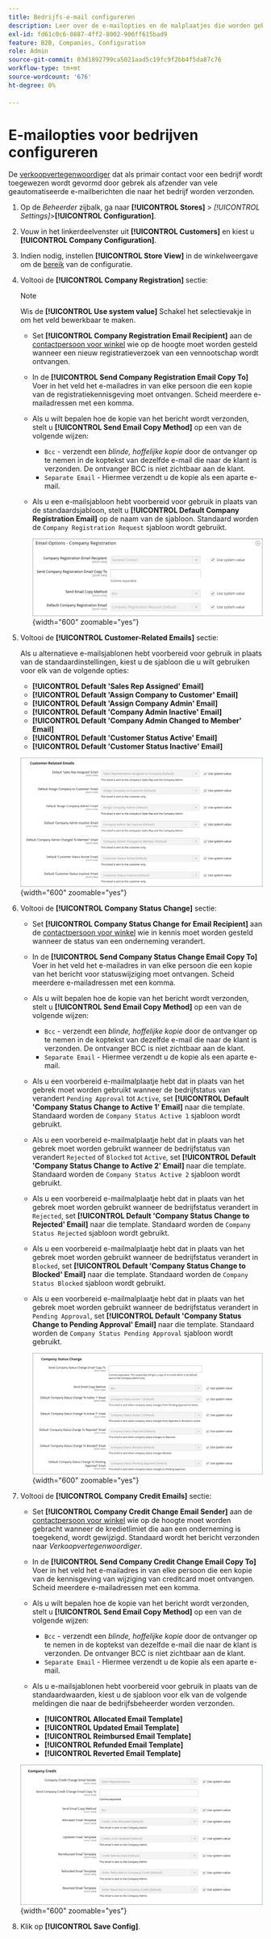 ```yaml
---
title: Bedrijfs-e-mail configureren
description: Leer over de e-mailopties en de malplaatjes die worden gebruikt om mededelingen voor bedrijfrekeningen te verzenden.
exl-id: fd61c0c6-0887-4ff2-8002-906ff615bad9
feature: B2B, Companies, Configuration
role: Admin
source-git-commit: 03d1892799ca5021aad5c19fc9f2bb4f5da87c76
workflow-type: tm+mt
source-wordcount: '676'
ht-degree: 0%

---
```


# E-mailopties voor bedrijven configureren

De [verkoopvertegenwoordiger](account-company-manage.md) dat als primair contact voor een bedrijf wordt toegewezen wordt gevormd door gebrek als afzender van vele geautomatiseerde e-mailberichten die naar het bedrijf worden verzonden.

1. Op de _Beheerder_ zijbalk, ga naar **[!UICONTROL Stores]** > _[!UICONTROL Settings]_>**[!UICONTROL Configuration]**.

1. Vouw in het linkerdeelvenster uit **[!UICONTROL Customers]** en kiest u **[!UICONTROL Company Configuration]**.

1. Indien nodig, instellen **[!UICONTROL Store View]** in de winkelweergave om de [bereik](../getting-started/websites-stores-views.md#scope-settings) van de configuratie.

1. Voltooi de **[!UICONTROL Company Registration]** sectie:

   >[!NOTE]
   >
   >Wis de **[!UICONTROL Use system value]** Schakel het selectievakje in om het veld bewerkbaar te maken.

   - Set **[!UICONTROL Company Registration Email Recipient]** aan de [contactpersoon voor winkel](../getting-started/store-details.md#store-email-addresses) wie op de hoogte moet worden gesteld wanneer een nieuw registratieverzoek van een vennootschap wordt ontvangen.

   - In de **[!UICONTROL Send Company Registration Email Copy To]** Voer in het veld het e-mailadres in van elke persoon die een kopie van de registratiekennisgeving moet ontvangen. Scheid meerdere e-mailadressen met een komma.

   - Als u wilt bepalen hoe de kopie van het bericht wordt verzonden, stelt u **[!UICONTROL Send Email Copy Method]** op een van de volgende wijzen:

      - `Bcc` - verzendt een _blinde, hoffelijke kopie_ door de ontvanger op te nemen in de koptekst van dezelfde e-mail die naar de klant is verzonden. De ontvanger BCC is niet zichtbaar aan de klant.
      - `Separate Email` - Hiermee verzendt u de kopie als een aparte e-mail.

   - Als u een e-mailsjabloon hebt voorbereid voor gebruik in plaats van de standaardsjabloon, stelt u **[!UICONTROL Default Company Registration Email]** op de naam van de sjabloon. Standaard worden de `Company Registration Request` sjabloon wordt gebruikt.

     ![Configuratie van klanten - bedrijfsregistratie](./assets/company-email-options-company-registration.png){width="600" zoomable="yes"}

1. Voltooi de **[!UICONTROL Customer-Related Emails]** sectie:

   Als u alternatieve e-mailsjablonen hebt voorbereid voor gebruik in plaats van de standaardinstellingen, kiest u de sjabloon die u wilt gebruiken voor elk van de volgende opties:

   - **[!UICONTROL Default 'Sales Rep Assigned' Email]**
   - **[!UICONTROL Default 'Assign Company to Customer' Email]**
   - **[!UICONTROL Default 'Assign Company Admin' Email]**
   - **[!UICONTROL Default 'Company Admin Inactive' Email]**
   - **[!UICONTROL Default 'Company Admin Changed to Member' Email]**
   - **[!UICONTROL Default 'Customer Status Active' Email]**
   - **[!UICONTROL Default 'Customer Status Inactive' Email]**

   ![Configuratie van klanten - aan klanten gerelateerde e-mails](./assets/company-email-options-customer-related-emails.png){width="600" zoomable="yes"}

1. Voltooi de **[!UICONTROL Company Status Change]** sectie:

   - Set **[!UICONTROL Company Status Change for Email Recipient]** aan de [contactpersoon voor winkel](../getting-started/store-details.md#store-email-addresses) wie in kennis moet worden gesteld wanneer de status van een onderneming verandert.

   - In de **[!UICONTROL Send Company Status Change Email Copy To]** Voer in het veld het e-mailadres in van elke persoon die een kopie van het bericht voor statuswijziging moet ontvangen. Scheid meerdere e-mailadressen met een komma.

   - Als u wilt bepalen hoe de kopie van het bericht wordt verzonden, stelt u **[!UICONTROL Send Email Copy Method]** op een van de volgende wijzen:

      - `Bcc` - verzendt een _blinde, hoffelijke kopie_ door de ontvanger op te nemen in de koptekst van dezelfde e-mail die naar de klant is verzonden. De ontvanger BCC is niet zichtbaar aan de klant.
      - `Separate Email` - Hiermee verzendt u de kopie als een aparte e-mail.

   - Als u een voorbereid e-mailmalplaatje hebt dat in plaats van het gebrek moet worden gebruikt wanneer de bedrijfstatus van verandert `Pending Approval` tot `Active`, set **[!UICONTROL Default 'Company Status Change to Active 1' Email]** naar die template. Standaard worden de `Company Status Active 1` sjabloon wordt gebruikt.

   - Als u een voorbereid e-mailmalplaatje hebt dat in plaats van het gebrek moet worden gebruikt wanneer de bedrijfstatus van verandert `Rejected` of `Blocked` tot `Active`, set **[!UICONTROL Default 'Company Status Change to Active 2' Email]** naar die template. Standaard worden de `Company Status Active 2` sjabloon wordt gebruikt.

   - Als u een voorbereid e-mailmalplaatje hebt dat in plaats van het gebrek moet worden gebruikt wanneer de bedrijfstatus verandert in `Rejected`, set **[!UICONTROL Default 'Company Status Change to Rejected' Email]** naar die template. Standaard worden de `Company Status Rejected` sjabloon wordt gebruikt.

   - Als u een voorbereid e-mailmalplaatje hebt dat in plaats van het gebrek moet worden gebruikt wanneer de bedrijfstatus verandert in `Blocked`, set **[!UICONTROL Default 'Company Status Change to Blocked' Email]** naar die template. Standaard worden de `Company Status Blocked` sjabloon wordt gebruikt.

   - Als u een voorbereid e-mailmalplaatje hebt dat in plaats van het gebrek moet worden gebruikt wanneer de bedrijfstatus verandert in `Pending Approval`, set **[!UICONTROL Default 'Company Status Change to Pending Approval' Email]** naar die template. Standaard worden de `Company Status Pending Approval` sjabloon wordt gebruikt.

     ![Configuratie van klanten - wijziging van bedrijfsstatus](./assets/company-email-options-company-status-change.png){width="600" zoomable="yes"}

1. Voltooi de **[!UICONTROL Company Credit Emails]** sectie:

   - Set **[!UICONTROL Company Credit Change Email Sender]** aan de [contactpersoon voor winkel](../getting-started/store-details.md#store-email-addresses) wie op de hoogte moet worden gebracht wanneer de kredietlimiet die aan een onderneming is toegekend, wordt gewijzigd. Standaard wordt het bericht verzonden naar _Verkoopvertegenwoordiger_.

   - In de **[!UICONTROL Send Company Credit Change Email Copy To]** Voer in het veld het e-mailadres in van elke persoon die een kopie van de kennisgeving van wijziging van creditcard moet ontvangen. Scheid meerdere e-mailadressen met een komma.

   - Als u wilt bepalen hoe de kopie van het bericht wordt verzonden, stelt u **[!UICONTROL Send Email Copy Method]** op een van de volgende wijzen:

      - `Bcc` - verzendt een _blinde, hoffelijke kopie_ door de ontvanger op te nemen in de koptekst van dezelfde e-mail die naar de klant is verzonden. De ontvanger BCC is niet zichtbaar aan de klant.
      - `Separate Email` - Hiermee verzendt u de kopie als een aparte e-mail.

   - Als u e-mailsjablonen hebt voorbereid voor gebruik in plaats van de standaardwaarden, kiest u de sjabloon voor elk van de volgende meldingen die naar de bedrijfsbeheerder worden verzonden.

      - **[!UICONTROL Allocated Email Template]**
      - **[!UICONTROL Updated Email Template]**
      - **[!UICONTROL Reimbursed Email Template]**
      - **[!UICONTROL Refunded Email Template]**
      - **[!UICONTROL Reverted Email Template]**

   ![Configuratie van klanten - bedrijfskrediet-e-mails](./assets/company-email-options-company-credit.png){width="600" zoomable="yes"}

1. Klik op **[!UICONTROL Save Config]**.
